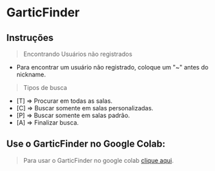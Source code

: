# GarticFinder

## Instruções


> Encontrando Usuários não registrados

*   Para encontrar um usuário não registrado, coloque um "~" antes do nickname.

> Tipos de busca
*   [T] => Procurar em todas as salas.
*   [C] => Buscar somente em salas personalizadas.
*   [P] => Buscar somente em salas padrão.
*   [A] => Finalizar busca.

## Use o GarticFinder no Google Colab:
> Para usar o GarticFinder no google colab [clique aqui](http://tiny.cc/GarticFinderColaab).


